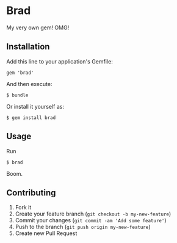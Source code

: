 # Brad

My very own gem! OMG!

## Installation

Add this line to your application's Gemfile:

    gem 'brad'

And then execute:

    $ bundle

Or install it yourself as:

    $ gem install brad

## Usage

Run

    $ brad

Boom.

## Contributing

1. Fork it
2. Create your feature branch (`git checkout -b my-new-feature`)
3. Commit your changes (`git commit -am 'Add some feature'`)
4. Push to the branch (`git push origin my-new-feature`)
5. Create new Pull Request
